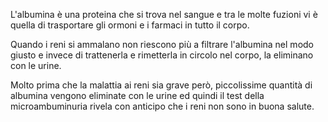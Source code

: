 L'albumina è una proteina che si trova nel sangue e tra le molte fuzioni vi è quella di trasportare gli ormoni e i farmaci in tutto il corpo.

Quando i reni si ammalano non riescono più a filtrare l'albumina nel modo giusto e invece di trattenerla e rimetterla in circolo nel corpo, la eliminano con le urine.

Molto prima che la malattia ai reni sia grave però, piccolissime quantità di albumina vengono eliminate con le urine ed quindi il test della microambuminuria rivela con anticipo che i reni non sono in buona salute.